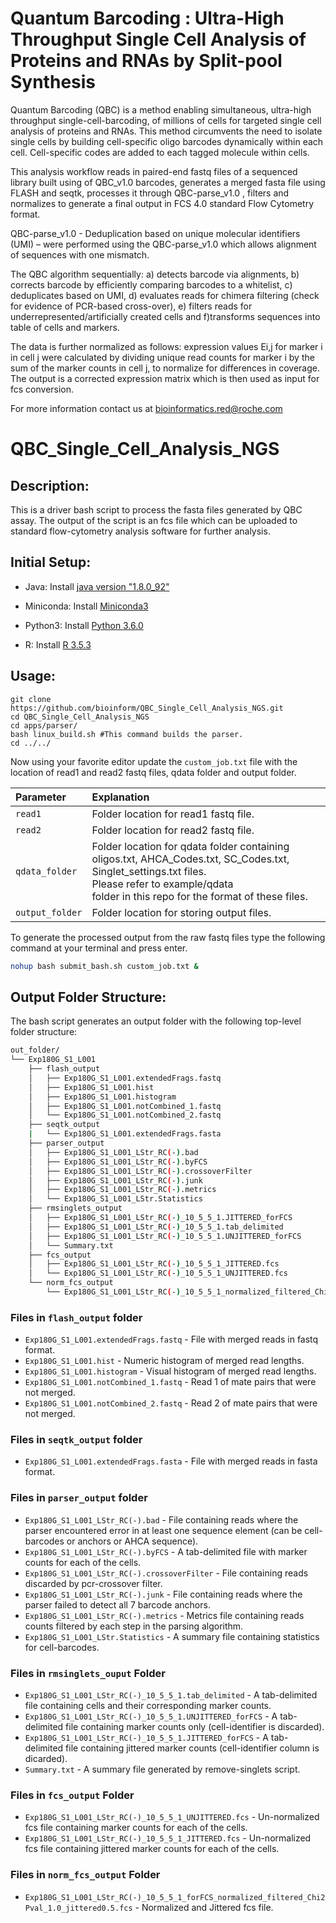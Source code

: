 # Quantum Barcoding : Ultra-High Throughput Single Cell Analysis of Proteins and RNAs by Split-pool Synthesis

Quantum Barcoding (QBC) is a method enabling simultaneous, ultra-high throughput single-cell-barcoding, of millions of cells for targeted single cell analysis of proteins and RNAs. This method circumvents the need to isolate single cells by building cell-specific oligo barcodes dynamically within each cell. Cell-specific codes are added to each tagged molecule within cells. 

This analysis workflow reads in paired-end fastq files of a sequenced library built using of QBC_v1.0 barcodes, generates a merged fasta file using FLASH and seqtk, processes it through QBC-parse_v1.0 , filters and normalizes to generate a final output in FCS 4.0 standard Flow Cytometry format.

QBC-parse_v1.0  - Deduplication based on unique molecular identifiers (UMI) – were performed using the QBC-parse_v1.0  which allows alignment of sequences with one mismatch. 

The QBC algorithm sequentially: a) detects barcode via alignments, b) corrects barcode by efficiently comparing barcodes to a whitelist, c) deduplicates based on UMI, d) evaluates reads for chimera filtering (check for evidence of PCR-based cross-over), e) filters reads for underrepresented/artificially created cells and  f)transforms sequences into table of cells and markers.

The data is further normalized as follows: expression values Ei,j for marker i in cell j were calculated by dividing unique read counts for marker i by the sum of the marker counts in cell j, to normalize for differences in coverage. The output is a corrected expression matrix which is then used as input for fcs conversion.

For more information contact us at bioinformatics.red@roche.com 

# QBC_Single_Cell_Analysis_NGS
## Description:
This is a driver bash script to process the fasta files generated by QBC assay.
The output of the script is an fcs file which can be uploaded 
to standard flow-cytometry analysis software for further analysis.

## Initial Setup:

* Java: Install [java version "1.8.0_92"](https://www.oracle.com/technetwork/java/javase/downloads/java-archive-javase8-2177648.html)

* Miniconda: Install [Miniconda3](https://docs.conda.io/projects/conda/en/latest/user-guide/install/linux.html)

* Python3: Install [Python 3.6.0](https://www.python.org/downloads/)

* R: Install [R 3.5.3](https://www.r-project.org/)

## Usage:

``` shell
git clone https://github.com/bioinform/QBC_Single_Cell_Analysis_NGS.git
cd QBC_Single_Cell_Analysis_NGS
cd apps/parser/
bash linux_build.sh #This command builds the parser.
cd ../../
```

Now using your favorite editor update the `custom_job.txt` file with the location of read1 and read2 fastq files, qdata folder and output folder.

| Parameter       | Explanation                                                                                                                                                                                                      |
| :-------------  | :-----------------------------------                                                                                                                                                                             |
| `read1`         | Folder location for read1 fastq file.                                                                                                                                                                            |
| `read2`         | Folder location for read2 fastq file.                                                                                                                                                                            |
| `qdata_folder`  | Folder location for qdata folder containing <br> oligos.txt, AHCA_Codes.txt, SC_Codes.txt, Singlet_settings.txt files. <br> Please refer to example/qdata <br>folder in this repo for the format of these files. |
| `output_folder` | Folder location for storing output files.                                                                                                                                                                        |

To generate the processed output from the raw fastq files type the following command at your terminal and press enter.

``` bash
nohup bash submit_bash.sh custom_job.txt &
```

## Output Folder Structure:

The bash script generates an output folder with the following top-level folder structure:

```bash
out_folder/
└── Exp180G_S1_L001
    ├── flash_output
    │   ├── Exp180G_S1_L001.extendedFrags.fastq
    │   ├── Exp180G_S1_L001.hist
    │   ├── Exp180G_S1_L001.histogram
    │   ├── Exp180G_S1_L001.notCombined_1.fastq
    │   └── Exp180G_S1_L001.notCombined_2.fastq
    ├── seqtk_output
    |   └── Exp180G_S1_L001.extendedFrags.fasta
    ├── parser_output
    │   ├── Exp180G_S1_L001_LStr_RC(-).bad
    │   ├── Exp180G_S1_L001_LStr_RC(-).byFCS
    │   ├── Exp180G_S1_L001_LStr_RC(-).crossoverFilter
    │   ├── Exp180G_S1_L001_LStr_RC(-).junk
    │   ├── Exp180G_S1_L001_LStr_RC(-).metrics
    │   └── Exp180G_S1_L001_LStr.Statistics
    ├── rmsinglets_output
    │   ├── Exp180G_S1_L001_LStr_RC(-)_10_5_5_1.JITTERED_forFCS
    │   ├── Exp180G_S1_L001_LStr_RC(-)_10_5_5_1.tab_delimited
    │   ├── Exp180G_S1_L001_LStr_RC(-)_10_5_5_1.UNJITTERED_forFCS
    │   └── Summary.txt
    ├── fcs_output
    │   ├── Exp180G_S1_L001_LStr_RC(-)_10_5_5_1_JITTERED.fcs
    │   └── Exp180G_S1_L001_LStr_RC(-)_10_5_5_1_UNJITTERED.fcs
    └── norm_fcs_output
        └── Exp180G_S1_L001_LStr_RC(-)_10_5_5_1_normalized_filtered_Chi2Pval_1.0_jittered0.5.fcs
```

### Files in `flash_output` folder
*  `Exp180G_S1_L001.extendedFrags.fastq` - File with merged reads in fastq format.
*  `Exp180G_S1_L001.hist` - Numeric histogram of merged read lengths.
*  `Exp180G_S1_L001.histogram` - Visual histogram of merged read lengths.
*  `Exp180G_S1_L001.notCombined_1.fastq` - Read 1 of mate pairs that were not merged.
*  `Exp180G_S1_L001.notCombined_2.fastq` - Read 2 of mate pairs that were not merged.

### Files in `seqtk_output` folder
*  `Exp180G_S1_L001.extendedFrags.fasta` - File with merged reads in fasta format.

### Files in `parser_output` folder
*  `Exp180G_S1_L001_LStr_RC(-).bad` - File containing reads where the parser encountered error in at least one sequence element (can be cell-barcodes or anchors or AHCA sequence).
*  `Exp180G_S1_L001_LStr_RC(-).byFCS` - A tab-delimited file with marker counts for each of the cells.
*  `Exp180G_S1_L001_LStr_RC(-).crossoverFilter` - File containing reads discarded by pcr-crossover filter.
*  `Exp180G_S1_L001_LStr_RC(-).junk` - File containing reads where the parser failed to detect all 7 barcode anchors.
*  `Exp180G_S1_L001_LStr_RC(-).metrics` - Metrics file containing reads counts filtered by each step in the parsing algorithm.
*  `Exp180G_S1_L001_LStr.Statistics` - A summary file containing statistics for cell-barcodes.

### Files in `rmsinglets_ouput` Folder
*  `Exp180G_S1_L001_LStr_RC(-)_10_5_5_1.tab_delimited` - A tab-delimited file containing cells and their corresponding marker counts.
*  `Exp180G_S1_L001_LStr_RC(-)_10_5_5_1.UNJITTERED_forFCS` - A tab-delimited file containing marker counts only (cell-identifier is discarded).
*  `Exp180G_S1_L001_LStr_RC(-)_10_5_5_1.JITTERED_forFCS` - A tab-delimited file containing jittered marker counts (cell-identifier column is dicarded).
*  `Summary.txt` - A summary file generated by remove-singlets script.

### Files in `fcs_output` Folder
*  `Exp180G_S1_L001_LStr_RC(-)_10_5_5_1_UNJITTERED.fcs` - Un-normalized fcs file containing marker counts for each of the cells.
*  `Exp180G_S1_L001_LStr_RC(-)_10_5_5_1_JITTERED.fcs` - Un-normalized fcs file containing jittered marker counts for each of the cells.

### Files in `norm_fcs_output` Folder
*  `Exp180G_S1_L001_LStr_RC(-)_10_5_5_1_forFCS_normalized_filtered_Chi2Pval_1.0_jittered0.5.fcs` - Normalized and Jittered fcs file. 
